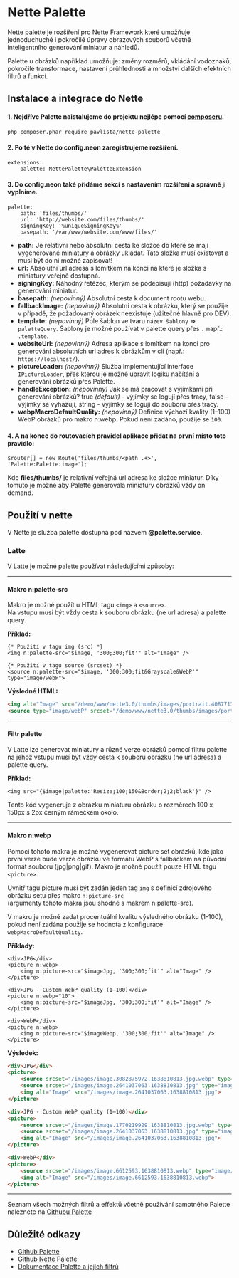 # Nette Palette
Nette palette je rozšíření pro Nette Framework které umožňuje jednoduchuché i pokročilé úpravy obrazových souborů včetně inteligentního generování miniatur a náhledů.

Palette u obrázků například umožňuje: změny rozměrů, vkládání vodoznaků, pokročilé transformace, nastavení průhlednosti a množství dalších efektních filtrů a funkcí.

## Instalace a integrace do Nette
#### 1. Nejdříve Palette naistalujeme do projektu nejlépe pomocí [composeru](https://getcomposer.org/).

    php composer.phar require pavlista/nette-palette

#### 2. Po té v Nette do config.neon zaregistrujeme rozšíření.

    extensions:
        palette: NettePalette\PaletteExtension

#### 3. Do config.neon také přidáme sekci s nastavením rozšíření a správně ji vyplníme.

    palette:
        path: 'files/thumbs/'
        url: 'http://website.com/files/thumbs/'
        signingKey: '%uniqueSigningKey%'
        basepath: '/var/www/website.com/www/files/'        

- **path:** Je relativní nebo absolutní cesta ke složce do které se mají vygenerované miniatury a obrázky ukládat. Tato složka musí existovat a musí být do ní možné zapisovat!
- **url:** Absolutní url adresa s lomítkem na konci na které je složka s miniatury veřejně dostupná.
- **signingKey:** Náhodný řetězec, kterým se podepisují (http) požadavky na generování miniatur.
- **basepath:** *(nepovinný)* Absolutní cesta k document rootu webu.
- **fallbackImage:** *(nepovinný)* Absolutní cesta k obrázku, který se použije v případě, že požadovaný obrázek neexistuje (užitečné hlavně pro DEV).
- **template:** *(nepovinný)* Pole šablon ve tvaru `název šablony` => `paletteQuery`. Šablony je možné používat v palette query přes `.` např.: `.template`.
- **websiteUrl:** *(nepovinný)* Adresa aplikace s lomítkem na konci pro generování absolutních url adres k obrázkům v cli (např.: `https://localhost/`).
- **pictureLoader:** *(nepovinný)* Služba implementující interface `IPictureLoader`, přes kterou je možné upravit logiku načítání a generování obrázků přes Palette.
- **handleException:** *(nepovinný)* Jak se má pracovat s výjímkami při generování obrázků? true *(default)* - výjímky se logují přes tracy, false - výjímky se vyhazují, string - výjímky se logují do souboru přes tracy.
- **webpMacroDefaultQuality:** *(nepovinný)* Definice výchozí kvality (1–100) WebP obrázků pro makro n:webp. Pokud není zadáno, použije se `100`.

#### 4.  A na konec do routovacích pravidel aplikace přidat na první místo toto pravidlo:

    $router[] = new Route('files/thumbs/<path .+>', 'Palette:Palette:image');

Kde **files/thumbs/** je relativní veřejná url adresa ke složce miniatur.
Díky tomuto je možné aby Palette generovala miniatury obrázků vždy on demand.

## Použití v nette
V Nette je služba palette dostupná pod názvem **@palette.service**.

### Latte
V Latte je možné palette používat následujícími způsoby:
_________________

#### Makro n:palette-src
Makro je možné použít u HTML tagu `<img>` a `<source>`.  
Na vstupu musí být vždy cesta k souboru obrázku (ne url adresa) a palette query.

**Příklad:**
```latte
{* Použití v tagu img (src) *}
<img n:palette-src="$image, '300;300;fit'" alt="Image" />

{* Použití v tagu source (srcset) *}
<source n:palette-src="$image, '300;300;fit&Grayscale&WebP'" type="image/webP">
```

**Výsledné HTML:**
```html
<img alt="Image" src="/demo/www/nette3.0/thumbs/images/portrait.4087713685.1638810813.jpg">
<source type="image/webP" srcset="/demo/www/nette3.0/thumbs/images/portrait.2202428379.1638810813.jpg.webp">
```
_________________

#### Filtr palette
V Latte lze generovat miniatury a různé verze obrázků pomocí filtru palette 
na jehož vstupu musí být vždy cesta k souboru obrázku (ne url adresa) a palette query.

**Příklad:**
```latte
<img src="{$image|palette:'Resize;100;150&Border;2;2;black'}" />
```
Tento kód vygeneruje z obrázku miniaturu obrázku o rozměrech 100 x 150px s 2px černým rámečkem okolo.
_________________

#### Makro n:webp
Pomocí tohoto makra je možné vygenerovat picture set obrázků, kde jako první verze bude 
verze obrázku ve formátu WebP s fallbackem na původní formát souboru (jpg|png|gif).
Makro je možné použít pouze HTML tagu `<picture>`.  

Uvnitř tagu picture musí být zadán jeden tag `img` s definicí zdrojového obrázku setu
přes makro `n:picture-src`  
(argumenty tohoto makra jsou shodné s makrem n:palette-src).  

V makru je možné zadat procentuální kvalitu výsledného obrázku (1-100), 
pokud není zadána použije se hodnota z konfigurace `webpMacroDefaultQuality`.

**Příklady:**
```latte
<div>JPG</div>
<picture n:webp>
    <img n:picture-src="$imageJpg, '300;300;fit'" alt="Image" />
</picture>

<div>JPG - Custom WebP quality (1–100)</div>
<picture n:webp="10">
    <img n:picture-src="$imageJpg, '300;300;fit'" alt="Image" />
</picture>

<div>WebP</div>
<picture n:webp>
    <img n:picture-src="$imageWebp, '300;300;fit'" alt="Image" />
</picture>
```

**Výsledek:**
```html
<div>JPG</div>
<picture>
    <source srcset="/images/image.3082875972.1638810813.jpg.webp" type="image/webp">
    <source srcset="/images/image.2641037063.1638810813.jpg" type="image/jpeg">
    <img alt="Image" src="/images/image.2641037063.1638810813.jpg">
</picture>

<div>JPG - Custom WebP quality (1–100)</div>
<picture>
    <source srcset="/images/image.1770219929.1638810813.jpg.webp" type="image/webp">
    <source srcset="/images/image.2641037063.1638810813.jpg" type="image/jpeg">
    <img alt="Image" src="/images/image.2641037063.1638810813.jpg">
</picture>

<div>WebP</div>
<picture>
    <source srcset="/images/image.6612593.1638810813.webp" type="image/webp">
    <img alt="Image" src="/images/image.6612593.1638810813.webp">
</picture>
```
_________________
Seznam všech možných filtrů a effektů včetně používání samotného Palette naleznete na [Githubu Palette](https://github.com/MichaelPavlista/palette)

## Důležité odkazy
- [Github Palette](https://github.com/MichaelPavlista/palette)
- [Github Nette Palette](https://github.com/MichaelPavlista/nette-palette)
- [Dokumentace Palette a jejích filtrů](http://palette.pavlista.cz/)
